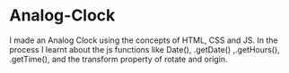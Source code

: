 # Analog-Clock
I made an Analog Clock using the concepts of HTML, CSS and JS. In the process I learnt about the js functions like Date(), .getDate() ,.getHours(), .getTime(), and the transform property of rotate and origin.
